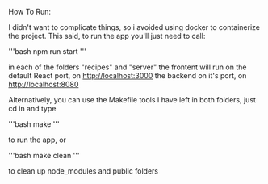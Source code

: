 How To Run:

I didn't want to complicate things, so i avoided using docker to containerize the project.
This said, to run the app you'll just need to call:

'''bash
npm run start
'''

in each of the folders "recipes" and "server"
the frontent will run on the default React port, on <http://localhost:3000>
the backend on it's port, on <http://localhost:8080>

Alternatively, you can use the Makefile tools I have left in both folders, just cd in and type

'''bash
make
'''

to run the app, or

'''bash
make clean
'''

to clean up node_modules and public folders
